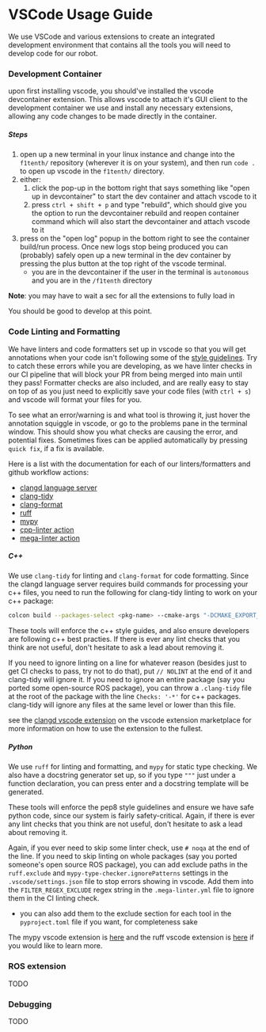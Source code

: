 # VSCode Usage Guide
We use VSCode and various extensions to create an integrated development environment that contains all the tools you will need to develop code for our robot.

### Development Container
upon first installing vscode, you should've installed the vscode devcontainer extension. This allows vscode to attach it's GUI client to the development container we use and install any necessary extensions, allowing any code changes to be made directly in the container.

##### Steps
1. open up a new terminal in your linux instance and change into the `f1tenth/` repository (wherever it is on your system), and then run `code .` to open up vscode in the `f1tenth/` directory.
2. either:
    1. click the pop-up in the bottom right that says something like "open up in devcontainer" to start the dev container and attach vscode to it
    2. press `ctrl + shift + p` and type "rebuild", which should give you the option to run the devcontainer rebuild and reopen container command which will also start the devcontainer and attach vscode to it
3. press on the "open log" popup in the bottom right to see the container build/run process. Once new logs stop being produced you can (probably) safely open up a new terminal in the dev container by pressing the plus button at the top right of the vscode terminal.
    - you are in the devcontainer if the user in the terminal is `autonomous` and you are in the `/f1tenth` directory

**Note**: you may have to wait a sec for all the extensions to fully load in

You should be good to develop at this point.

### Code Linting and Formatting
We have linters and code formatters set up in vscode so that you will get annotations when your code isn't following some of the [style guidelines](CONTRIBUTING.md#code-style). Try to catch these errors while you are developing, as we have linter checks in our CI pipeline that will block your PR from being merged into main until they pass! Formatter checks are also included, and are really easy to stay on top of as you just need to explicitly save your code files (with `ctrl + s`) and vscode will format your files for you.

To see what an error/warning is and what tool is throwing it, just hover the annotation squiggle in vscode, or go to the problems pane in the terminal window. This should show you what checks are causing the error, and potential fixes. Sometimes fixes can be applied automatically by pressing `quick fix`, if a fix is available.

Here is a list with the documentation for each of our linters/formatters and github workflow actions:
- [clangd language server](https://clangd.llvm.org/)
- [clang-tidy](https://clang.llvm.org/extra/clang-tidy/)
- [clang-format](https://clang.llvm.org/docs/ClangFormat.html)
- [ruff](https://docs.astral.sh/ruff/)
- [mypy](https://mypy.readthedocs.io/en/stable/index.html)
- [cpp-linter action](https://cpp-linter.github.io/cpp-linter-action/)
- [mega-linter action](https://megalinter.io/7.13.0/)

##### C++
We use `clang-tidy` for linting and `clang-format` for code formatting. Since the clangd language server requires build commands for processing your c++ files, you need to run the following for clang-tidy linting to work on your c++ package:
```bash
colcon build --packages-select <pkg-name> --cmake-args "-DCMAKE_EXPORT_COMPILE_COMMANDS=On"
```

These tools will enforce the c++ style guides, and also ensure developers are following c++ best practies. If there is ever any lint checks that you think are not useful, don't hesitate to ask a lead about removing it.

If you need to ignore linting on a line for whatever reason (besides just to get CI checks to pass, try not to do that), put `// NOLINT` at the end of it and clang-tidy will ignore it. If you need to ignore an entire package (say you ported some open-source ROS package), you can throw a `.clang-tidy` file at the root of the package with the line `Checks: '-*'` for c++ packages. clang-tidy will ignore any files at the same level or lower than this file.

see the [clangd vscode extension](https://marketplace.visualstudio.com/items?itemName=llvm-vs-code-extensions.vscode-clangd) on the vscode extension marketplace for more information on how to use the extension to the fullest.

##### Python
We use `ruff` for linting and formatting, and `mypy` for static type checking. We also have a docstring generator set up, so if you type `"""` just under a function declaration, you can press enter and a docstring template will be generated.

These tools will enforce the pep8 style guidelines and ensure we have safe python code, since our system is fairly safety-critical. Again, if there is ever any lint checks that you think are not useful, don't hesitate to ask a lead about removing it.

Again, if you ever need to skip some linter check, use `# noqa` at the end of the line. If you need to skip linting on whole packages (say you ported someone's open source ROS package), you can add exclude paths in the `ruff.exclude` and `mypy-type-checker.ignorePatterns` settings in the `.vscode/settings.json` file to stop errors showing in vscode. Add them into the `FILTER_REGEX_EXCLUDE` regex string in the `.mega-linter.yml` file to ignore them in the CI linting check.
- you can also add them to the exclude section for each tool in the `pyproject.toml` file if you want, for completeness sake

The mypy vscode extension is [here](https://marketplace.visualstudio.com/items?itemName=ms-python.mypy-type-checker) and the ruff vscode extension is [here](https://marketplace.visualstudio.com/items?itemName=charliermarsh.ruff) if you would like to learn more.

### ROS extension
TODO

### Debugging
TODO
